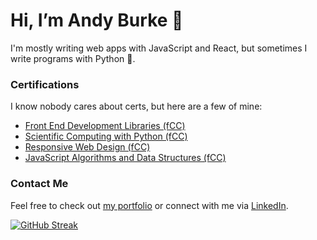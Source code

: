 # Hi, I’m Andy Burke 👋
I'm mostly writing web apps with JavaScript and React, but sometimes I write programs with Python 🐍.

### Certifications
I know nobody cares about certs, but here are a few of mine:
- [Front End Development Libraries (fCC)](https://www.freecodecamp.org/certification/fcc18f6c18e-f2d2-403d-ac66-c78bd2691e55/front-end-development-libraries)
- [Scientific Computing with Python (fCC)](https://www.freecodecamp.org/certification/fcc18f6c18e-f2d2-403d-ac66-c78bd2691e55/scientific-computing-with-python-v7)
- [Responsive Web Design (fCC)](https://www.freecodecamp.org/certification/fcc18f6c18e-f2d2-403d-ac66-c78bd2691e55/responsive-web-design)
- [JavaScript Algorithms and Data Structures (fCC)](https://www.freecodecamp.org/certification/fcc18f6c18e-f2d2-403d-ac66-c78bd2691e55/javascript-algorithms-and-data-structures)

### Contact Me
Feel free to check out [my portfolio](https://aburke.dev) or connect with me via [LinkedIn](https://www.linkedin.com/in/andrew-burke-mke).

[![GitHub Streak](http://github-readme-streak-stats.herokuapp.com?user=AndyTBurke&theme=dark&background=000000)](https://git.io/streak-stats)
